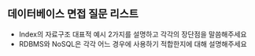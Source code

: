## 데이터베이스 면접 질문 리스트
- Index의 자료구조 대표적 예시 2가지를 설명하고 각각의 장단점을 말씀해주세요
- RDBMS와 NoSQL은 각각 어느 경우에 사용하기 적합한지에 대해 설명해주세요